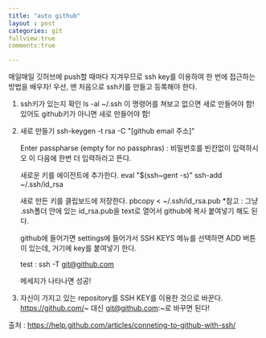 ```yaml
---
title: "auto github"
layout : post
categories: git
fullview:true
comments:true

---
```


매일매일 깃허브에 push할 때마다 지겨우므로 ssh key를 이용하여 한 번에 접근하는 방법을 배우자!
우선, 맨 처음으로 ssh키를 만들고 등록해야 한다.
1. ssh키가 있는지 확인
	ls -al ~/.ssh
	이 명령어를 쳐보고 없으면 새로 만들어야 함! 있어도 github키가 아니면 새로 만들어야 함!
2. 새로 만들기
	ssh-keygen -t rsa -C "[github email 주소]"

	Enter passpharse (empty for no passphras) : 비밀번호를 빈칸없이 입력하시오 이 다음에 한번 더 입력하라고 뜬다.

	새로운 키를 에이전트에 추가한다.
	eval "$(ssh~gent -s)"
	ssh-add ~/.ssh/id_rsa

	새로 만든 키를 클립보드에 저장한다.
	pbcopy < ~/.ssh/id_rsa.pub
	*참고 : 그냥 .ssh폴더 안에 있는 id_rsa.pub을 text로 열어서 github에 복사 붙여넣기 해도 된다.

	github에 들어가면 settings에 들어가서 SSH KEYS 메뉴를 선택하면 ADD 버튼이 있는데, 거기에 key를 붙여넣기 한다.

	test : ssh -T git@github.com

	메세지가 나타나면 성공!

3. 자신이 가지고 있는 repository를 SSH KEY를 이용한 것으로 바꾼다. 
	https://github.com/~ 대신 git@github.com:~로 바꾸면 된다!

출처 : https://help.github.com/articles/conneting-to-github-with-ssh/

